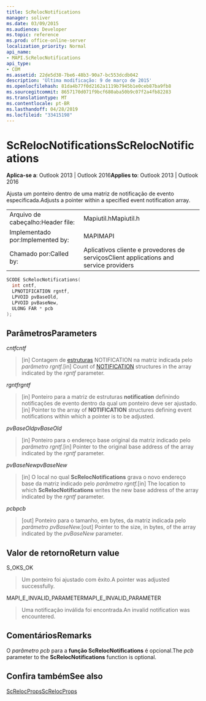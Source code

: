 ```yaml
---
title: ScRelocNotifications
manager: soliver
ms.date: 03/09/2015
ms.audience: Developer
ms.topic: reference
ms.prod: office-online-server
localization_priority: Normal
api_name:
- MAPI.ScRelocNotifications
api_type:
- COM
ms.assetid: 22de5d38-7be6-48b3-90a7-bc553dcdb042
description: 'Última modificação: 9 de março de 2015'
ms.openlocfilehash: 81da4b77f0d2162a1119b7945b1e0ceb87ba9fb8
ms.sourcegitcommit: 8657170d071f9bcf680aba50b9c07f2a4fb82283
ms.translationtype: MT
ms.contentlocale: pt-BR
ms.lasthandoff: 04/28/2019
ms.locfileid: "33415198"
---
```

# <a name="screlocnotifications"></a><span data-ttu-id="503e7-103">ScRelocNotifications</span><span class="sxs-lookup"><span data-stu-id="503e7-103">ScRelocNotifications</span></span>

  
  
<span data-ttu-id="503e7-104">**Aplica-se a**: Outlook 2013 | Outlook 2016</span><span class="sxs-lookup"><span data-stu-id="503e7-104">**Applies to**: Outlook 2013 | Outlook 2016</span></span> 
  
<span data-ttu-id="503e7-105">Ajusta um ponteiro dentro de uma matriz de notificação de evento especificada.</span><span class="sxs-lookup"><span data-stu-id="503e7-105">Adjusts a pointer within a specified event notification array.</span></span> 
  
|||
|:-----|:-----|
|<span data-ttu-id="503e7-106">Arquivo de cabeçalho:</span><span class="sxs-lookup"><span data-stu-id="503e7-106">Header file:</span></span>  <br/> |<span data-ttu-id="503e7-107">Mapiutil.h</span><span class="sxs-lookup"><span data-stu-id="503e7-107">Mapiutil.h</span></span>  <br/> |
|<span data-ttu-id="503e7-108">Implementado por:</span><span class="sxs-lookup"><span data-stu-id="503e7-108">Implemented by:</span></span>  <br/> |<span data-ttu-id="503e7-109">MAPI</span><span class="sxs-lookup"><span data-stu-id="503e7-109">MAPI</span></span>  <br/> |
|<span data-ttu-id="503e7-110">Chamado por:</span><span class="sxs-lookup"><span data-stu-id="503e7-110">Called by:</span></span>  <br/> |<span data-ttu-id="503e7-111">Aplicativos cliente e provedores de serviços</span><span class="sxs-lookup"><span data-stu-id="503e7-111">Client applications and service providers</span></span>  <br/> |
   
```cpp
SCODE ScRelocNotifications(
  int cntf,
  LPNOTIFICATION rgntf,
  LPVOID pvBaseOld,
  LPVOID pvBaseNew,
  ULONG FAR * pcb
);
```

## <a name="parameters"></a><span data-ttu-id="503e7-112">Parâmetros</span><span class="sxs-lookup"><span data-stu-id="503e7-112">Parameters</span></span>

 <span data-ttu-id="503e7-113">_cntf_</span><span class="sxs-lookup"><span data-stu-id="503e7-113">_cntf_</span></span>
  
> <span data-ttu-id="503e7-114">[in] Contagem de [estruturas](notification.md) NOTIFICATION na matriz indicada pelo _parâmetro rgntf._</span><span class="sxs-lookup"><span data-stu-id="503e7-114">[in] Count of [NOTIFICATION](notification.md) structures in the array indicated by the  _rgntf_ parameter.</span></span> 
    
 <span data-ttu-id="503e7-115">_rgntf_</span><span class="sxs-lookup"><span data-stu-id="503e7-115">_rgntf_</span></span>
  
> <span data-ttu-id="503e7-116">[in] Ponteiro para a matriz de estruturas **notification** definindo notificações de evento dentro da qual um ponteiro deve ser ajustado.</span><span class="sxs-lookup"><span data-stu-id="503e7-116">[in] Pointer to the array of **NOTIFICATION** structures defining event notifications within which a pointer is to be adjusted.</span></span> 
    
 <span data-ttu-id="503e7-117">_pvBaseOld_</span><span class="sxs-lookup"><span data-stu-id="503e7-117">_pvBaseOld_</span></span>
  
> <span data-ttu-id="503e7-118">[in] Ponteiro para o endereço base original da matriz indicado pelo _parâmetro rgntf._</span><span class="sxs-lookup"><span data-stu-id="503e7-118">[in] Pointer to the original base address of the array indicated by the  _rgntf_ parameter.</span></span> 
    
 <span data-ttu-id="503e7-119">_pvBaseNew_</span><span class="sxs-lookup"><span data-stu-id="503e7-119">_pvBaseNew_</span></span>
  
> <span data-ttu-id="503e7-120">[in] O local no qual **ScRelocNotifications** grava o novo endereço base da matriz indicado pelo _parâmetro rgntf._</span><span class="sxs-lookup"><span data-stu-id="503e7-120">[in] The location to which **ScRelocNotifications** writes the new base address of the array indicated by the  _rgntf_ parameter.</span></span> 
    
 <span data-ttu-id="503e7-121">_pcb_</span><span class="sxs-lookup"><span data-stu-id="503e7-121">_pcb_</span></span>
  
> <span data-ttu-id="503e7-122">[out] Ponteiro para o tamanho, em bytes, da matriz indicada pelo _parâmetro pvBaseNew._</span><span class="sxs-lookup"><span data-stu-id="503e7-122">[out] Pointer to the size, in bytes, of the array indicated by the  _pvBaseNew_ parameter.</span></span> 
    
## <a name="return-value"></a><span data-ttu-id="503e7-123">Valor de retorno</span><span class="sxs-lookup"><span data-stu-id="503e7-123">Return value</span></span>

<span data-ttu-id="503e7-124">S_OK</span><span class="sxs-lookup"><span data-stu-id="503e7-124">S_OK</span></span>
  
> <span data-ttu-id="503e7-125">Um ponteiro foi ajustado com êxito.</span><span class="sxs-lookup"><span data-stu-id="503e7-125">A pointer was adjusted successfully.</span></span>
    
<span data-ttu-id="503e7-126">MAPI_E_INVALID_PARAMETER</span><span class="sxs-lookup"><span data-stu-id="503e7-126">MAPI_E_INVALID_PARAMETER</span></span>
  
> <span data-ttu-id="503e7-127">Uma notificação inválida foi encontrada.</span><span class="sxs-lookup"><span data-stu-id="503e7-127">An invalid notification was encountered.</span></span>
    
## <a name="remarks"></a><span data-ttu-id="503e7-128">Comentários</span><span class="sxs-lookup"><span data-stu-id="503e7-128">Remarks</span></span>

<span data-ttu-id="503e7-129">O  _parâmetro pcb_ para a **função ScRelocNotifications** é opcional.</span><span class="sxs-lookup"><span data-stu-id="503e7-129">The  _pcb_ parameter to the **ScRelocNotifications** function is optional.</span></span> 
  
## <a name="see-also"></a><span data-ttu-id="503e7-130">Confira também</span><span class="sxs-lookup"><span data-stu-id="503e7-130">See also</span></span>



[<span data-ttu-id="503e7-131">ScRelocProps</span><span class="sxs-lookup"><span data-stu-id="503e7-131">ScRelocProps</span></span>](screlocprops.md)

